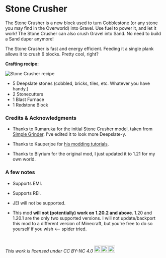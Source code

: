 # Stone Crusher

The Stone Crusher is a new block used to turn Cobblestone (or any stone you may find in the Overworld) into Gravel. Use fuel to power it, and let it work! The Stone Crusher can also crush Gravel into Sand. No need to build a Sand duper anymore!

The Stone Crusher is fast and energy efficient. Feeding it a single plank allows it to crush 6 blocks. Pretty cool, right?

**Crafting recipe:**

![Stone Crusher recipe](https://cdn.modrinth.com/data/taSdayp1/images/8859e68d484261982d8e4e4142cdcc12c2cf54a8.png)

- 5 Deepslate stones (cobbled, bricks, tiles, etc. Whatever you have handy.)
- 2 Stonecutters
- 1 Blast Furnace
- 1 Redstone Block


### Credits & Acknowledgments

* Thanks to Rumaruka for the initial Stone Crusher model, taken from [Simple Grinder](https://modrinth.com/mod/simplegrinder). I've edited it to look more Deepslate-y.

* Thanks to Kauperjoe for [his modding tutorials](https://www.youtube.com/watch?v=0Pr_iHlVKsI&list=PLKGarocXCE1EO43Dlf5JGh7Yk-kRAXUEJ).

* Thanks to Blyrium for the original mod, I just updated it to 1.21 for my own world.

### A few notes

* Supports EMI.

* Supports REI.

* JEI will not be supported.

* This mod **will not (potentially) work on 1.20.2 and above**. 1.20 and 1.20.1 are the only two supported versions. I will not update/backport this mod to a different version of Minecraft, but you're free to do so yourself if you wish <-- spider tried.

&nbsp;

<i><p xmlns:cc="http://creativecommons.org/ns#">This work is licensed under <a href="http://creativecommons.org/licenses/by-nc/4.0/" target="_blank" rel="license noopener noreferrer" style="text-decoration: none">CC BY-NC 4.0&nbsp;<img style="height:22px;" src="https://mirrors.creativecommons.org/presskit/icons/cc.svg?ref=chooser-v1"><img style="height:22px;" src="https://mirrors.creativecommons.org/presskit/icons/by.svg?ref=chooser-v1"><img style="height:22px;" src="https://mirrors.creativecommons.org/presskit/icons/nc.svg?ref=chooser-v1"></a></p></i>
